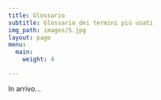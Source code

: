 ```yaml
---
title: Glossario
subtitle: Glossario dei termini più usati
img_path: images/5.jpg
layout: page
menu:
  main:
    weight: 4

---
```

In arrivo...